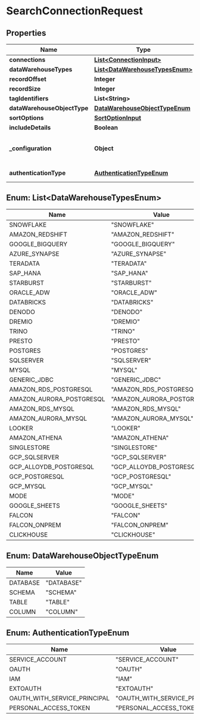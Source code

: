 

# SearchConnectionRequest


## Properties

| Name | Type | Description | Notes |
|------------ | ------------- | ------------- | -------------|
|**connections** | [**List&lt;ConnectionInput&gt;**](ConnectionInput.md) | List of connections and name pattern |  [optional] |
|**dataWarehouseTypes** | [**List&lt;DataWarehouseTypesEnum&gt;**](#List&lt;DataWarehouseTypesEnum&gt;) | Array of types of data warehouse defined for the connection. |  [optional] |
|**recordOffset** | **Integer** | The starting record number from where the records should be included. |  [optional] |
|**recordSize** | **Integer** | The number of records that should be included. |  [optional] |
|**tagIdentifiers** | **List&lt;String&gt;** | Unique ID or name of tags. |  [optional] |
|**dataWarehouseObjectType** | [**DataWarehouseObjectTypeEnum**](#DataWarehouseObjectTypeEnum) | Data warehouse object type. |  [optional] |
|**sortOptions** | [**SortOptionInput**](SortOptionInput.md) | Sort options. |  [optional] |
|**includeDetails** | **Boolean** | Indicates whether to include complete details of the connection objects. |  [optional] |
|**_configuration** | **Object** | Configuration values. If empty we are fetching configuration from datasource based on given connection id. If required you can provide config details to fetch specific details. Example input: {}, {\&quot;warehouse\&quot;:\&quot;SMALL_WH\&quot;,\&quot;database\&quot;:\&quot;DEVELOPMENT\&quot;}. This is only applicable when data_warehouse_object_type is selected. |  [optional] |
|**authenticationType** | [**AuthenticationTypeEnum**](#AuthenticationTypeEnum) | List of authentication types to fetch data_ware_house_objects from external Data warehouse. This is only applicable when data_warehouse_object_type is selected. |  [optional] |



## Enum: List&lt;DataWarehouseTypesEnum&gt;

| Name | Value |
|---- | -----|
| SNOWFLAKE | &quot;SNOWFLAKE&quot; |
| AMAZON_REDSHIFT | &quot;AMAZON_REDSHIFT&quot; |
| GOOGLE_BIGQUERY | &quot;GOOGLE_BIGQUERY&quot; |
| AZURE_SYNAPSE | &quot;AZURE_SYNAPSE&quot; |
| TERADATA | &quot;TERADATA&quot; |
| SAP_HANA | &quot;SAP_HANA&quot; |
| STARBURST | &quot;STARBURST&quot; |
| ORACLE_ADW | &quot;ORACLE_ADW&quot; |
| DATABRICKS | &quot;DATABRICKS&quot; |
| DENODO | &quot;DENODO&quot; |
| DREMIO | &quot;DREMIO&quot; |
| TRINO | &quot;TRINO&quot; |
| PRESTO | &quot;PRESTO&quot; |
| POSTGRES | &quot;POSTGRES&quot; |
| SQLSERVER | &quot;SQLSERVER&quot; |
| MYSQL | &quot;MYSQL&quot; |
| GENERIC_JDBC | &quot;GENERIC_JDBC&quot; |
| AMAZON_RDS_POSTGRESQL | &quot;AMAZON_RDS_POSTGRESQL&quot; |
| AMAZON_AURORA_POSTGRESQL | &quot;AMAZON_AURORA_POSTGRESQL&quot; |
| AMAZON_RDS_MYSQL | &quot;AMAZON_RDS_MYSQL&quot; |
| AMAZON_AURORA_MYSQL | &quot;AMAZON_AURORA_MYSQL&quot; |
| LOOKER | &quot;LOOKER&quot; |
| AMAZON_ATHENA | &quot;AMAZON_ATHENA&quot; |
| SINGLESTORE | &quot;SINGLESTORE&quot; |
| GCP_SQLSERVER | &quot;GCP_SQLSERVER&quot; |
| GCP_ALLOYDB_POSTGRESQL | &quot;GCP_ALLOYDB_POSTGRESQL&quot; |
| GCP_POSTGRESQL | &quot;GCP_POSTGRESQL&quot; |
| GCP_MYSQL | &quot;GCP_MYSQL&quot; |
| MODE | &quot;MODE&quot; |
| GOOGLE_SHEETS | &quot;GOOGLE_SHEETS&quot; |
| FALCON | &quot;FALCON&quot; |
| FALCON_ONPREM | &quot;FALCON_ONPREM&quot; |
| CLICKHOUSE | &quot;CLICKHOUSE&quot; |



## Enum: DataWarehouseObjectTypeEnum

| Name | Value |
|---- | -----|
| DATABASE | &quot;DATABASE&quot; |
| SCHEMA | &quot;SCHEMA&quot; |
| TABLE | &quot;TABLE&quot; |
| COLUMN | &quot;COLUMN&quot; |



## Enum: AuthenticationTypeEnum

| Name | Value |
|---- | -----|
| SERVICE_ACCOUNT | &quot;SERVICE_ACCOUNT&quot; |
| OAUTH | &quot;OAUTH&quot; |
| IAM | &quot;IAM&quot; |
| EXTOAUTH | &quot;EXTOAUTH&quot; |
| OAUTH_WITH_SERVICE_PRINCIPAL | &quot;OAUTH_WITH_SERVICE_PRINCIPAL&quot; |
| PERSONAL_ACCESS_TOKEN | &quot;PERSONAL_ACCESS_TOKEN&quot; |



